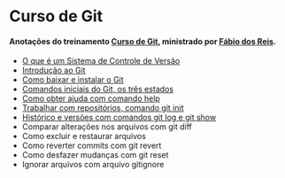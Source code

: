 # Curso de Git
#### Anotações do treinamento [Curso de Git](https://www.youtube.com/@bosontreinamentos), ministrado por [Fábio dos Reis](https://github.com/bosontreinamentos).

- [O que é um Sistema de Controle de Versão](https://github.com/juscelinodjj/curso-de-git/blob/main/aulas/o-que-é-um-sistema-de-controle-de-versão.md)
- [Introdução ao Git](https://github.com/juscelinodjj/curso-de-git/blob/main/aulas/introdução-ao-git.md)
- [Como baixar e instalar o Git](https://github.com/juscelinodjj/curso-de-git/blob/main/aulas/como-baixar-e-instalar-o-git.md)
- [Comandos iniciais do Git, os três estados](https://github.com/juscelinodjj/curso-de-git/blob/main/aulas/comandos-iniciais-do-git-os-três-estados.md)
- [Como obter ajuda com comando help](https://github.com/juscelinodjj/curso-de-git/blob/main/aulas/como-obter-ajuda-com-comando-help.md)
- [Trabalhar com repositórios, comando git init](https://github.com/juscelinodjj/curso-de-git/blob/main/aulas/trabalhar-com-repositórios-comando-git-init.md)
- [Histórico e versões com comandos git log e git show](https://github.com/juscelinodjj/curso-de-git/blob/main/aulas/histórico-e-versões-com-comandos-git-log-e-git-show.md)
- Comparar alterações nos arquivos com git diff
- Como excluir e restaurar arquivos
- Como reverter commits com git revert
- Como desfazer mudanças com git reset
- Ignorar arquivos com arquivo gitignore